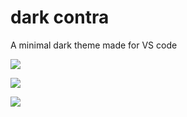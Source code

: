 # dark contra 
A minimal dark theme made for VS code

![](https://raw.githubusercontent.com/xgreenapple/dark-contra/main/images/dark-contra.jpeg)

![](https://raw.githubusercontent.com/xgreenapple/dark-contra/main/images/dark-contra2.jpeg)

![](https://raw.githubusercontent.com/xgreenapple/dark-contra/main/images/dark-contra3.jpeg)
